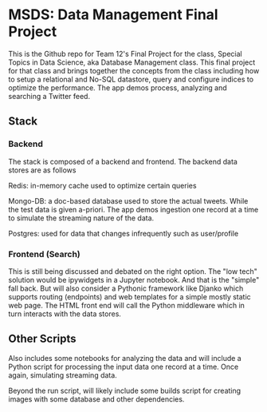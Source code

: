 # MSDS: Data Management Final Project

This is the Github repo for Team 12's Final Project for the class, Special Topics in Data Science, aka Database Management class. This final project for that class and brings together the concepts
from the class including how to setup a relational and No-SQL datastore, query and configure
indices to optimize the performance. The app demos process, analyzing and searching a Twitter feed.

## Stack

### Backend

The stack is composed of a backend and frontend. The backend data stores are as follows

Redis: in-memory cache used to optimize certain queries

Mongo-DB: a doc-based database used to store the actual tweets. While the test data
is given a-priori. The app demos ingestion one record at a time to simulate the 
streaming nature of the data.

Postgres: used for data that changes infrequently such as user/profile

### Frontend (Search)

This is still being discussed and debated on the right option. The "low tech" solution
would be ipywidgets in a Jupyter notebook. And that is the "simple" fall back. But will
also consider a Pythonic framework like Djanko which supports routing (endpoints) and 
web templates for a simple mostly static web page. The HTML front end will call the Python
middleware which in turn interacts with the data stores.

## Other Scripts

Also includes some notebooks for analyzing the data and will include a Python script for processing
the input data one record at a time. Once again, simulating streaming data.

Beyond the run script, will likely include some builds script for creating images with some
database and other dependencies.
